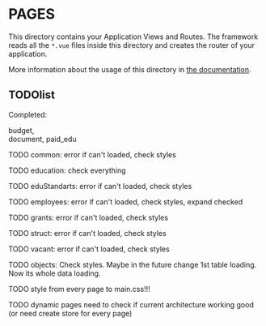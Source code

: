 # PAGES

This directory contains your Application Views and Routes.
The framework reads all the `*.vue` files inside this directory and creates the router of your application.

More information about the usage of this directory in [the documentation](https://nuxtjs.org/guide/routing).

## TODOlist

Completed:

budget,  
document,
paid_edu

TODO common: error if can't loaded, check styles

TODO education: check everything

TODO eduStandarts: error if can't loaded, check styles

TODO employees: error if can't loaded, check styles, expand checked

TODO grants: error if can't loaded, check styles

TODO struct: error if can't loaded, check styles

TODO vacant: error if can't loaded, check styles

TODO objects: Check styles. Maybe in the future change 1st table loading. Now its whole data loading.

TODO style from every page to main.css!!!

TODO dynamic pages need to check if current architecture working good (or need create store for every page)

